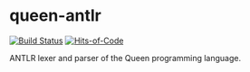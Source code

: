 # queen-antlr
[![Build Status](https://travis-ci.org/jvmqueen/queen-antlr.svg?branch=master)](https://travis-ci.org/jvmqueen/queen-antlr)
[![Hits-of-Code](https://hitsofcode.com/github/jvmqueen/queen-antlr)](https://hitsofcode.com/view/github/jvmqueen/queen-antlr)

ANTLR lexer and parser of the Queen programming language.
